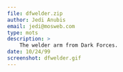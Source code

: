 ```yaml
---
file: dfwelder.zip
author: Jedi Anubis
email: jedi@mosweb.com
type: mots
description: >
    The welder arm from Dark Forces.
date: 10/24/99
screenshot: dfwelder.gif
---
```

